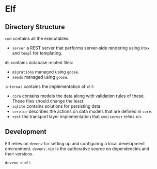 # Elf

## Directory Structure

`cmd` contains all the executables:
- `server` a REST server that performs server-side rendering using `htmx` and `templ` for templating.

`db` contains database related files:
- `migrations` managed using `goose`.
- `seeds` managed using `goose`.

`internal` contains the implementation of `elf`:
- `core` contains models the data along with validation rules of these. These files should change the least.
- `sqlite` contains solutions for persisting data.
- `service` describes the actions on data models that are defined in `core`.
- `rest` the transport layer implementation that `cmd/server` relies on.

## Development

Elf relies on `devenv` for setting up and configuring a local development environment.
`devenv.nix` is the authorative source on dependencies and their versions.

```sh
devenv shell
```

